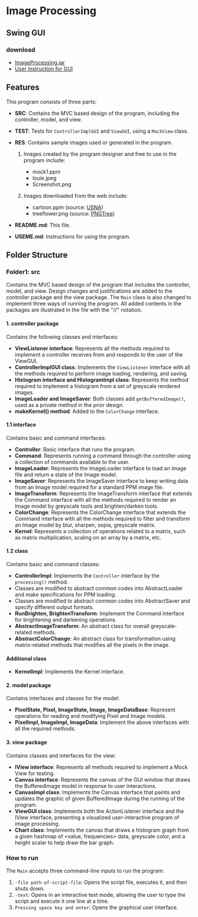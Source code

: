 # Image Processing

## Swing GUI
### download  
- [ImageProcessing.jar](https://github.com/yuezhang23/image-processing/releases/download/ImageProcessing/ImageProcessing.jar)
- [User Instruction for GUI](https://github.com/yuezhang23/image-processing/releases/download/UserInstruction/USEME.pdf)

## Features

This program consists of three parts:

- **SRC**: Contains the MVC based design of the program, including the controller, model, and view.
- **TEST**: Tests for `ControllerImplGUI` and `ViewGUI`, using a `MockView` class.
- **RES**: Contains sample images used or generated in the program.

    1. Images created by the program designer and free to use in the program include:
        - mock1.ppm
        - louie.jpeg
        - Screenshot.png

    2. Images downloaded from the web include:
        - cartoon.ppm (source: [USNA](https://www.usna.edu/Users/cs/choi/ic210/project/p01/index.html))
        - treeflower.png (source: [PNGTree](https://pngtree.com/so/flower))

- **README.md**: This file.
- **USEME.md**: Instructions for using the program.

## Folder Structure

### Folder1: src

Contains the MVC based design of the program that includes the controller, model, and view. Design changes and justifications are added to the controller package and the view package. The `Main` class is also changed to implement three ways of running the program. All added contents in the packages are illustrated in the file with the "//" notation.

#### 1. controller package

Contains the following classes and interfaces:

- **ViewListener interface**: Represents all the methods required to implement a controller receives from and responds to the user of the ViewGUI.
- **ControllerImplGUI class**: Implements the `ViewListener` interface with all the methods required to perform image loading, rendering, and saving.
- **Histogram interface and HistogramImpl class**: Represents the method required to implement a histogram from a set of greyscale rendered images.
- **ImageLoader and ImageSaver**: Both classes add `getBufferedImage()`, used as a private method in the prior design.
- **makeKernel() method**: Added to the `ColorChange` interface.

#### 1.1 interface

Contains basic and command interfaces:

- **Controller**: Basic interface that runs the program.
- **Command**: Represents running a command through the controller using a collection of commands available to the user.
- **ImageLoader**: Represents the ImageLoader interface to load an image file and return a state of the Image model.
- **ImageSaver**: Represents the ImageSaver interface to keep writing data from an Image model required for a standard PPM image file.
- **ImageTransform**: Represents the ImageTransform interface that extends the Command interface with all the methods required to render an Image model by greyscale tools and brighten/darken tools.
- **ColorChange**: Represents the ColorChange interface that extends the Command interface with all the methods required to filter and transform an Image model by blur, sharpen, sepia, greyscale matrix.
- **Kernel**: Represents a collection of operations related to a matrix, such as matrix multiplication, scaling on an array by a matrix, etc.

#### 1.2 class

Contains basic and command classes:

- **ControllerImpl**: Implements the `Controller` interface by the `processing()` method.
- Classes are modified to abstract common codes into AbstractLoader and make specifications for PPM loading.
- Classes are modified to abstract common codes into AbstractSaver and specify different output formats.
- **RunBrighten, BrightenTransform**: Implement the Command interface for brightening and darkening operations.
- **AbstractImageTransform**: An abstract class for overall greyscale-related methods.
- **AbstractColorChange**: An abstract class for transformation using matrix-related methods that modifies all the pixels in the image.

#### Additional class

- **KernelImpl**: Implements the Kernel interface.

#### 2. model package

Contains interfaces and classes for the model:

- **PixelState, Pixel, ImageState, Image, ImageDataBase**: Represent operations for reading and modifying Pixel and Image models.
- **PixelImpl, ImageImpl, ImageData**: Implement the above interfaces with all the required methods.

#### 3. view package

Contains classes and interfaces for the view:

- **IView interface**: Represents all methods required to implement a Mock View for testing.
- **Canvas interface**: Represents the canvas of the GUI window that draws the BufferedImage model in response to user interactions.
- **CanvasImpl class**: Implements the Canvas interface that paints and updates the graphic of given BufferedImage during the running of the program.
- **ViewGUI class**: Implements both the ActionListener interface and the IView interface, presenting a visualized user-interactive program of image processing.
- **Chart class**: Implements the canvas that draws a histogram graph from a given hashmap of <value, frequencies> data, greyscale color, and a height scalar to help draw the bar graph.

### How to run

The `Main` accepts three command-line inputs to run the program:

1. `-file path-of-script-file`: Opens the script file, executes it, and then shuts down.
2. `-text`: Opens in an interactive text mode, allowing the user to type the script and execute it one line at a time.
3. `Pressing space key and enter`: Opens the graphical user interface.

